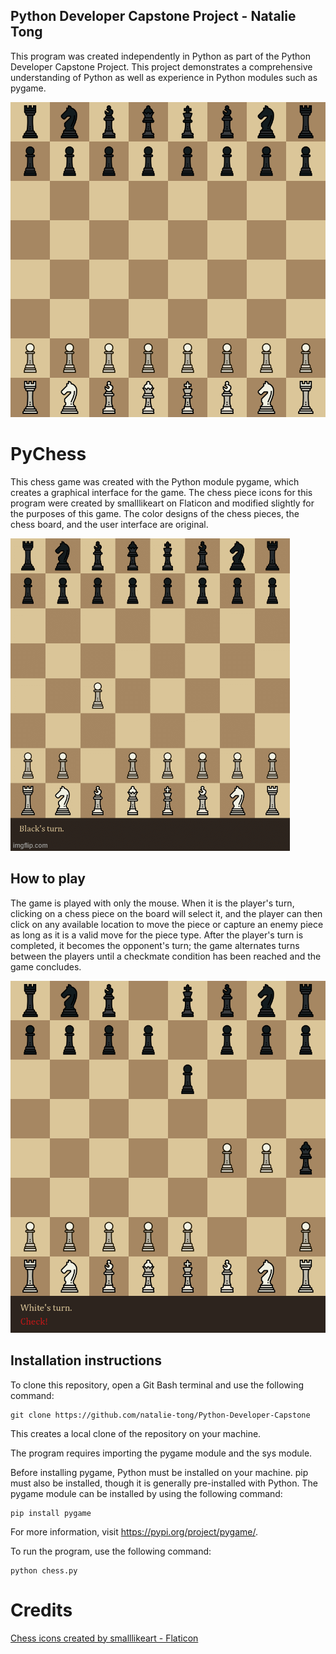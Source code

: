 ## Python Developer Capstone Project - Natalie Tong
This program was created independently in Python as part of the Python Developer Capstone Project. This project demonstrates a comprehensive understanding of Python as well as experience in Python modules such as pygame. 

![A chess game created independently in Python.](chess_preview.png)

# PyChess
This chess game was created with the Python module pygame, which creates a graphical interface for the game. The chess piece icons for this program were created by smalllikeart on Flaticon and modified slightly for the purposes of this game. The color designs of the chess pieces, the chess board, and the user interface are original.

![An example of what gameplay looks like.](chess.gif)

## How to play
The game is played with only the mouse. When it is the player's turn, clicking on a chess piece on the board will select it, and the player can then click on any available location to move the piece or capture an enemy piece as long as it is a valid move for the piece type. After the player's turn is completed, it becomes the opponent's turn; the game alternates turns between the players until a checkmate condition has been reached and the game concludes.

![A check condition in game.](check.png)

## Installation instructions
To clone this repository, open a Git Bash terminal and use the following command:
```
git clone https://github.com/natalie-tong/Python-Developer-Capstone
```
This creates a local clone of the repository on your machine.

The program requires importing the pygame module and the sys module. 

Before installing pygame, Python must be installed on your machine. pip must also be installed, though it is generally pre-installed with Python. The pygame module can be installed by using the following command:
```
pip install pygame
```
For more information, visit https://pypi.org/project/pygame/.

To run the program, use the following command: 
```
python chess.py
```

# Credits
<a href="https://www.flaticon.com/free-icons/chess" title="chess icons">Chess icons created by smalllikeart - Flaticon</a>
